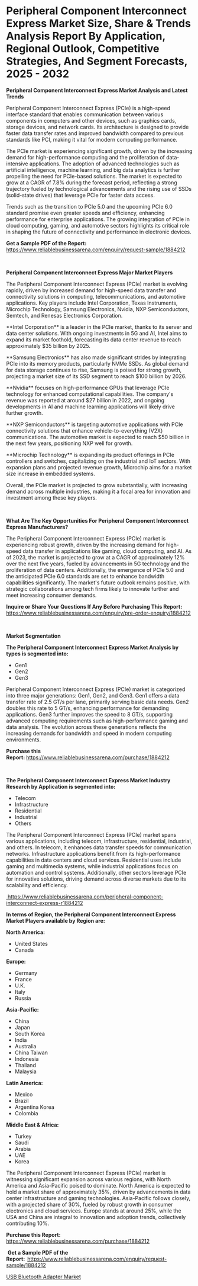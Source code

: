 <p><h1>Peripheral Component Interconnect Express Market Size, Share & Trends Analysis Report By Application, Regional Outlook, Competitive Strategies, And Segment Forecasts, 2025 - 2032</h1></p><p><strong>Peripheral Component Interconnect Express Market Analysis and Latest Trends</strong></p>
<p><p>Peripheral Component Interconnect Express (PCIe) is a high-speed interface standard that enables communication between various components in computers and other devices, such as graphics cards, storage devices, and network cards. Its architecture is designed to provide faster data transfer rates and improved bandwidth compared to previous standards like PCI, making it vital for modern computing performance.</p><p>The PCIe market is experiencing significant growth, driven by the increasing demand for high-performance computing and the proliferation of data-intensive applications. The adoption of advanced technologies such as artificial intelligence, machine learning, and big data analytics is further propelling the need for PCIe-based solutions. The market is expected to grow at a CAGR of 7.8% during the forecast period, reflecting a strong trajectory fueled by technological advancements and the rising use of SSDs (solid-state drives) that leverage PCIe for faster data access.</p><p>Trends such as the transition to PCIe 5.0 and the upcoming PCIe 6.0 standard promise even greater speeds and efficiency, enhancing performance for enterprise applications. The growing integration of PCIe in cloud computing, gaming, and automotive sectors highlights its critical role in shaping the future of connectivity and performance in electronic devices.</p></p>
<p><strong>Get a Sample PDF of the Report:&nbsp;</strong> <a href="https://www.reliablebusinessarena.com/enquiry/request-sample/1884212?utm_campaign=2793&utm_medium=2&utm_source=Github&utm_content=ia&utm_term=06042025&utm_id=peripheral-component-interconnect-express">https://www.reliablebusinessarena.com/enquiry/request-sample/1884212</a></p>
<p>&nbsp;</p>
<p><strong>Peripheral Component Interconnect Express Major Market Players</strong></p>
<p><p>The Peripheral Component Interconnect Express (PCIe) market is evolving rapidly, driven by increased demand for high-speed data transfer and connectivity solutions in computing, telecommunications, and automotive applications. Key players include Intel Corporation, Texas Instruments, Microchip Technology, Samsung Electronics, Nvidia, NXP Semiconductors, Semtech, and Renesas Electronics Corporation.</p><p>**Intel Corporation** is a leader in the PCIe market, thanks to its server and data center solutions. With ongoing investments in 5G and AI, Intel aims to expand its market foothold, forecasting its data center revenue to reach approximately $35 billion by 2025.</p><p>**Samsung Electronics** has also made significant strides by integrating PCIe into its memory products, particularly NVMe SSDs. As global demand for data storage continues to rise, Samsung is poised for strong growth, projecting a market size of its SSD segment to reach $100 billion by 2026.</p><p>**Nvidia** focuses on high-performance GPUs that leverage PCIe technology for enhanced computational capabilities. The company's revenue was reported at around $27 billion in 2022, and ongoing developments in AI and machine learning applications will likely drive further growth.</p><p>**NXP Semiconductors** is targeting automotive applications with PCIe connectivity solutions that enhance vehicle-to-everything (V2X) communications. The automotive market is expected to reach $50 billion in the next few years, positioning NXP well for growth.</p><p>**Microchip Technology** is expanding its product offerings in PCIe controllers and switches, capitalizing on the industrial and IoT sectors. With expansion plans and projected revenue growth, Microchip aims for a market size increase in embedded systems.</p><p>Overall, the PCIe market is projected to grow substantially, with increasing demand across multiple industries, making it a focal area for innovation and investment among these key players.</p></p>
<p>&nbsp;</p>
<p><strong>What Are The Key Opportunities For Peripheral Component Interconnect Express Manufacturers?</strong></p>
<p><p>The Peripheral Component Interconnect Express (PCIe) market is experiencing robust growth, driven by the increasing demand for high-speed data transfer in applications like gaming, cloud computing, and AI. As of 2023, the market is projected to grow at a CAGR of approximately 12% over the next five years, fueled by advancements in 5G technology and the proliferation of data centers. Additionally, the emergence of PCIe 5.0 and the anticipated PCIe 6.0 standards are set to enhance bandwidth capabilities significantly. The market's future outlook remains positive, with strategic collaborations among tech firms likely to innovate further and meet increasing consumer demands.</p></p>
<p><strong>Inquire or Share Your Questions If Any Before Purchasing This Report:</strong> <a href="https://www.reliablebusinessarena.com/enquiry/pre-order-enquiry/1884212?utm_campaign=2793&utm_medium=2&utm_source=Github&utm_content=ia&utm_term=06042025&utm_id=peripheral-component-interconnect-express">https://www.reliablebusinessarena.com/enquiry/pre-order-enquiry/1884212</a></p>
<p>&nbsp;</p>
<p><strong>Market Segmentation</strong></p>
<p><strong>The Peripheral Component Interconnect Express Market Analysis by types is segmented into:</strong></p>
<p><ul><li>Gen1</li><li>Gen2</li><li>Gen3</li></ul></p>
<p><p>Peripheral Component Interconnect Express (PCIe) market is categorized into three major generations: Gen1, Gen2, and Gen3. Gen1 offers a data transfer rate of 2.5 GT/s per lane, primarily serving basic data needs. Gen2 doubles this rate to 5 GT/s, enhancing performance for demanding applications. Gen3 further improves the speed to 8 GT/s, supporting advanced computing requirements such as high-performance gaming and data analysis. The evolution across these generations reflects the increasing demands for bandwidth and speed in modern computing environments.</p></p>
<p><strong>Purchase this Report:&nbsp;</strong><a href="https://www.reliablebusinessarena.com/purchase/1884212?utm_campaign=2793&utm_medium=2&utm_source=Github&utm_content=ia&utm_term=06042025&utm_id=peripheral-component-interconnect-express">https://www.reliablebusinessarena.com/purchase/1884212</a></p>
<p>&nbsp;</p>
<p><strong>The Peripheral Component Interconnect Express Market Industry Research by Application is segmented into:</strong></p>
<p><ul><li>Telecom</li><li>Infrastructure</li><li>Residential</li><li>Industrial</li><li>Others</li></ul></p>
<p><p>The Peripheral Component Interconnect Express (PCIe) market spans various applications, including telecom, infrastructure, residential, industrial, and others. In telecom, it enhances data transfer speeds for communication networks. Infrastructure applications benefit from its high-performance capabilities in data centers and cloud services. Residential uses include gaming and multimedia systems, while industrial applications focus on automation and control systems. Additionally, other sectors leverage PCIe for innovative solutions, driving demand across diverse markets due to its scalability and efficiency.</p></p>
<p><a href="https://www.reliablebusinessarena.com/peripheral-component-interconnect-express-r1884212?utm_campaign=2793&utm_medium=2&utm_source=Github&utm_content=ia&utm_term=06042025&utm_id=peripheral-component-interconnect-express">&nbsp;https://www.reliablebusinessarena.com/peripheral-component-interconnect-express-r1884212</a></p>
<p><strong>In terms of Region, the Peripheral Component Interconnect Express Market Players available by Region are:</strong></p>
<p>
    <p> <strong> North America: </strong>
        <ul>
            <li>United States</li>
            <li>Canada</li>
        </ul>
        </p> 
    <p> <strong> Europe: </strong>
        <ul>
            <li>Germany</li>
            <li>France</li>
            <li>U.K.</li>
            <li>Italy</li>
            <li>Russia</li>
        </ul>
        </p> 
    <p> <strong> Asia-Pacific: </strong>
        <ul>
            <li>China</li>
            <li>Japan</li>
            <li>South Korea</li>
            <li>India</li>
            <li>Australia</li>
            <li>China Taiwan</li>
            <li>Indonesia</li>
            <li>Thailand</li>
            <li>Malaysia</li>
        </ul>
        </p> 
    <p> <strong> Latin America: </strong>
        <ul>
            <li>Mexico</li>
            <li>Brazil</li>
            <li>Argentina Korea</li>
            <li>Colombia</li>
        </ul>
        </p> 
    <p> <strong> Middle East & Africa: </strong>
        <ul>
            <li>Turkey</li>
            <li>Saudi</li>
            <li>Arabia</li>
            <li>UAE</li>
            <li>Korea</li>
        </ul>
    </p>
    </p>
<p><p>The Peripheral Component Interconnect Express (PCIe) market is witnessing significant expansion across various regions, with North America and Asia-Pacific poised to dominate. North America is expected to hold a market share of approximately 35%, driven by advancements in data center infrastructure and gaming technologies. Asia-Pacific follows closely, with a projected share of 30%, fueled by robust growth in consumer electronics and cloud services. Europe stands at around 25%, while the USA and China are integral to innovation and adoption trends, collectively contributing 10%.</p></p>
<p><strong>Purchase this Report: </strong><a href="https://www.reliablebusinessarena.com/purchase/1884212?utm_campaign=2793&utm_medium=2&utm_source=Github&utm_content=ia&utm_term=06042025&utm_id=peripheral-component-interconnect-express">https://www.reliablebusinessarena.com/purchase/1884212</a></p>
<p>&nbsp;<strong>Get a Sample PDF of the Report:&nbsp;&nbsp;</strong><a href="https://www.reliablebusinessarena.com/enquiry/request-sample/1884212?utm_campaign=2793&utm_medium=2&utm_source=Github&utm_content=ia&utm_term=06042025&utm_id=peripheral-component-interconnect-express">https://www.reliablebusinessarena.com/enquiry/request-sample/1884212</a></p>
<p><strong></strong></p>
<p><p><a href="https://github.com/ajayanhaizan/Market-Research-Report-List-1/blob/main/usb-bluetooth-adapter-market.md?utm_campaign=2793&utm_medium=2&utm_source=Github&utm_content=ia&utm_term=06042025&utm_id=peripheral-component-interconnect-express">USB Bluetooth Adapter Market</a></p></p>